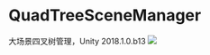 # QuadTreeSceneManager

大场景四叉树管理，Unity 2018.1.0.b13
![](https://raw.githubusercontent.com/chenyong2github/QuadTreeSceneManager/master/Screenshots/1.jpg)
